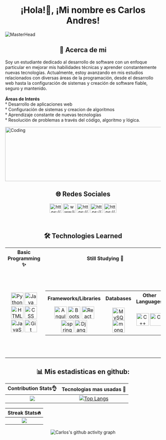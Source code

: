 <div align="center">
  
# ¡Hola!👋, ¡Mi nombre es Carlos Andres!
</div>

![MasterHead](https://coding.blog/img/update-social-banner.png)
<div align="center">
  
## 🙌 Acerca de mi
</div>
<p>
Soy un estudiante dedicado al desarrollo de software con un enfoque particular en mejorar mis habilidades técnicas y aprender constantemente nuevas tecnologías. Actualmente, estoy avanzando en mis estudios relacionados con diversas áreas de la programación, desde el desarrollo web hasta la configuración de sistemas y creación de software fiable, seguro y mantenido.<br><br><strong>Áreas de Interés</strong><br>° Desarrollo de aplicaciones web<br>° Configuración de sistemas y creacion de algoritmos<br>° Aprendizaje constante de nuevas tecnologías<br>° Resolución de problemas a través del código, algoritmo y lógica.<br>
</p>

<img align="center" alt="Coding" width="1200" height="175"  max-height="175" 
  src="https://i.giphy.com/media/v1.Y2lkPTc5MGI3NjExdHRyanNjMjh5a3EwNGhlOThseXh0NXFnbGt2cmJjOHNlMXUzOXd3YiZlcD12MV9pbnRlcm5hbF9naWZfYnlfaWQmY3Q9Zw/QpVUMRUJGokfqXyfa1/giphy.gif">
  
<div align="center">
  
## 🌐 Redes Sociales
</div>

<p align="center">
<a href="https://x.com/carliho1121" target="blank"><img align="center" src="https://raw.githubusercontent.com/rahuldkjain/github-profile-readme-generator/master/src/images/icons/Social/twitter.svg" alt="https://x.com/carliho1121" height="30" width="40" /></a>
<a href="https://www.linkedin.com/in/carlos-andres-drt" target="blank"><img align="center" src="https://raw.githubusercontent.com/rahuldkjain/github-profile-readme-generator/master/src/images/icons/Social/linked-in-alt.svg" alt="www.linkedin.com/in/carlos-andres-drt" height="30" width="40" /></a>
<a href="https://www.facebook.com/carlodelrio1121/" target="blank"><img align="center" src="https://raw.githubusercontent.com/rahuldkjain/github-profile-readme-generator/master/src/images/icons/Social/facebook.svg" alt="https://www.facebook.com/carlodelrio1121/" height="30" width="40" /></a>
<a href="https://www.instagram.com/cdelrioch11/" target="blank"><img align="center" src="https://raw.githubusercontent.com/rahuldkjain/github-profile-readme-generator/master/src/images/icons/Social/instagram.svg" alt="https://www.instagram.com/cdelrioch11/" height="30" width="40" /></a>
<a href="https://www.youtube.com/@carlih1121" target="blank"><img align="center" src="https://raw.githubusercontent.com/rahuldkjain/github-profile-readme-generator/master/src/images/icons/Social/youtube.svg" alt="https://www.youtube.com/@carlih1121" height="30" width="40" /></a>
</p><br>

<div align="center">

## 🛠️ Technologies Learned

<table>
  <tr>
    <th>Basic Programming ✨</th>
    <th>Still Studying 🧠</th>
    <th>Other Fields 🎲</th>
  </tr>
  <tr>
    <!-- programacion basica -->
    <td align="center">
      <img src="https://cdn.jsdelivr.net/gh/devicons/devicon/icons/python/python-original.svg" height="40" alt="Python" />
      <img src="https://cdn.jsdelivr.net/gh/devicons/devicon/icons/java/java-original.svg" height="40" alt="Java" />
      <img src="https://cdn.jsdelivr.net/gh/devicons/devicon/icons/html5/html5-original.svg" height="40" alt="HTML" />
      <img src="https://cdn.simpleicons.org/css3/1572B6" height="40" alt="CSS" />
      <img src="https://cdn.jsdelivr.net/gh/devicons/devicon/icons/javascript/javascript-original.svg" height="40" alt="JavaScript" />
      <img src="https://cdn.jsdelivr.net/gh/devicons/devicon/icons/git/git-original.svg" height="40" alt="Git" />
    </td>
    <!-- parte de aun en estudio -->
    <td align="center">
      <table>
        <tr>
          <th>Frameworks/Libraries</th>
          <th>Databases</th>
          <th>Other Languages</th>
        </tr>
        <tr>
          <td align="center">
            <img src="https://cdn.simpleicons.org/angular/DD0031" height="40" alt="Angular" />
            <img src="https://cdn.jsdelivr.net/gh/devicons/devicon/icons/bootstrap/bootstrap-original.svg" height="40" alt="Bootstrap" />
            <img src="https://cdn.simpleicons.org/react/61DAFB" height="40" alt="React" />
            <img src="https://cdn.simpleicons.org/spring/6DB33F" height="40" alt="spring logo"  />
            <img src="https://skillicons.dev/icons?i=django" height="40" alt="Django" />
          </td>
          <td align="center">
            <img src="https://cdn.simpleicons.org/mysql/4479A1" height="40" alt="MySQL" />
            <img src="https://skillicons.dev/icons?i=mongodb" height="40" alt="mongodb logo"  />
          </td>
          <td align="center">
            <img src="https://cdn.jsdelivr.net/gh/devicons/devicon/icons/cplusplus/cplusplus-original.svg" height="40" alt="C++" />
            <img src="https://cdn.jsdelivr.net/gh/devicons/devicon/icons/c/c-original.svg" height="40" alt="C" />
          </td>
        </tr>
      </table>
    </td>
    <!-- tabla de otras herramientas -->
    <td align="center">
      <img src="https://cdn.jsdelivr.net/gh/devicons/devicon/icons/canva/canva-original.svg" height="40" alt="Canva" />
      <img src="https://cdn.simpleicons.org/netlify/00C7B7" height="40" alt="Netlify" />
      <img src="https://cdn.simpleicons.org/anaconda/44A833" height="40" alt="Anaconda" />
      <img src="https://skillicons.dev/icons?i=github" height="40" alt="GitHub" />
      <img src="https://cdn.jsdelivr.net/gh/devicons/devicon/icons/vscode/vscode-original.svg" height="40" alt="VSCode" />
      <img src="https://upload.wikimedia.org/wikipedia/commons/d/d5/Virtualbox_logo.png" height="40" alt="VBox" />
      <img src="https://upload.wikimedia.org/wikipedia/commons/thumb/2/2b/Kali-dragon-icon.svg/2048px-Kali-dragon-icon.svg.png" height="40" alt="Klinux" />
    </td>
  </tr>
</table>

</div>



<div align="center">
  
## 📊 Mis estadisticas en github:
</div>

<div align="center">
  
| Contribution Stats👌 | Tecnologias mas usadas 🚦 |
| :-: | :-: |
| ![](https://github-readme-stats.vercel.app/api?username=cdelriot1121&theme=holi&hide_border=false&include_all_commits=false&count_private=true)|[![Top Langs](https://github-readme-stats.vercel.app/api/top-langs/?username=cdelriot1121&layout=donut-vertical&theme=holi)](https://github.com/anuraghazra/github-readme-stats)
</div>

<div align="center">

| Streak Stats🔥 |
|:-:|
|![](https://github-readme-streak-stats.herokuapp.com/?user=cdelriot1121&theme=blue_navy&hide_border=false)|

![Carlos's github activity graph](https://github-readme-activity-graph.vercel.app/graph?username=cdelriot1121&&bg_color=010e20&color=ffffff&line=599cfc&point=f9fafa&area=true&hide_border=true)
</div>
